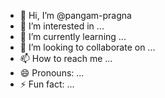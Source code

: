 - 👋 Hi, I’m @pangam-pragna
- 👀 I’m interested in ...
- 🌱 I’m currently learning ...
- 💞️ I’m looking to collaborate on ...
- 📫 How to reach me ...
- 😄 Pronouns: ...
- ⚡ Fun fact: ...

<!---
pangam-pragna/pangam-pragna is a ✨ special ✨ repository because its `README.md` (this file) appears on your GitHub profile.
You can click the Preview link to take a look at your changes.
--->
